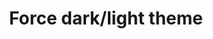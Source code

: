 ---
slug: force-dark-light-theme
title: Force dark/light theme
version: v1.431.0
tags: ['App editor']
description: You can now force the dark or light theme for your app.
features:
  [
    'Force dark theme',
    'Force light theme',
    'Automatic mode that will match the system color scheme'
  ]
video: /videos/force-dark-light-theme.mp4
docs: /docs/apps/toolbar#color-mode
---